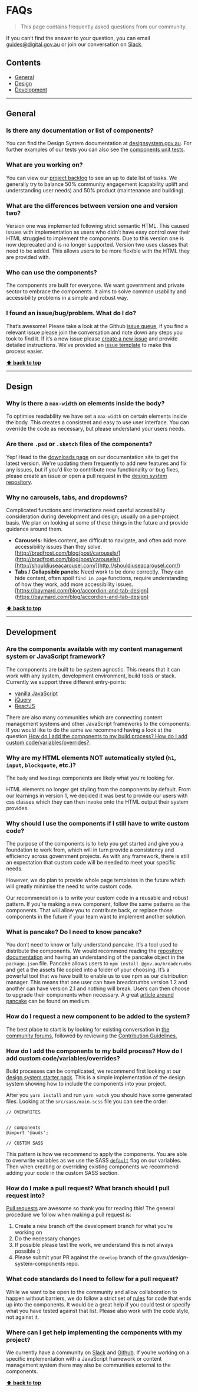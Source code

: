 FAQs
====

> This page contains frequently asked questions from our community.

If you can’t find the answer to your question, you can email guides@digital.gov.au or join our conversation on
[Slack](http://guides.service.gov.au/join-slack/).


## Contents

* [General](#general)
* [Design](#design)
* [Development](#development)


----------------------------------------------------------------------------------------------------------------------------------------------------------------


## General

### Is there any documentation or list of components?
You can find the Design System documentation at [designsystem.gov.au](http://designsystem.gov.au/). For further examples of our tests you can also see the [components unit tests](https://auds.service.gov.au/).


### What are you working on?
You can view our [project backlog](https://github.com/orgs/govau/projects/7) to see an up to date list of tasks. We generally try to balance 50% community
engagement (capability uplift and understanding user needs) and 50% product (maintenance and building).


### What are the differences between version one and version two?
Version one was implemented following strict semantic HTML. This caused issues with implementation as users who didn’t have easy control over their HTML
struggled to implement the components. Due to this version one is now deprecated and is no longer supported. Version two uses classes that need to be added.
This allows users to be more flexible with the HTML they are provided with.


### Who can use the components?
The components are built for everyone. We want government and private sector to embrace the components. It aims to solve common usability and accessibility
problems in a simple and robust way.


### I found an issue/bug/problem. What do I do?
That’s awesome!
Please take a look at the Github [issue queue](https://github.com/govau/design-system-components/issues), if you find a relevant issue please join the conversation and note down
any steps you took to find it. If it’s a new issue please [create a new issue](https://github.com/govau/design-system-components/issues/new) and provide detailed instructions.
We’ve provided an [issue template](./ISSUE_TEMPLATE.md) to make this process easier.


**[⬆ back to top](#contents)**


----------------------------------------------------------------------------------------------------------------------------------------------------------------


## Design

### Why is there a `max-width` on elements inside the body?
To optimise readability we have set a `max-width` on certain elements inside the body. This creates a consistent and easy to use user interface. You can
override the code as necessary, but please understand your users needs.


### Are there `.psd` or `.sketch` files of the components?
Yep! Head to the [downloads page](https://designsystem.gov.au/download/) on our documentation site to get the latest version. We're updating them frequently to add new features and fix any issues, but if you'd like to contribute new functionality or bug fixes, please create an issue or open a pull request in the [design system repository](https://github.com/govau/designsystem).


### Why no carousels, tabs, and dropdowns?
Complicated functions and interactions need careful accessibility consideration during development and design; usually on a per-project basis. We plan on
looking at some of these things in the future and provide guidance around them.

- **Carousels:** hides content, are difficult to navigate, and often add more accessibility issues than they solve.  
	[http://bradfrost.com/blog/post/carousels/](http://bradfrost.com/blog/post/carousels/)  
	[http://shouldiuseacarousel.com/](http://shouldiuseacarousel.com/)
- **Tabs / Collapsible panels:** Need work to be done correctly. They can hide content, often spoil `find in page` functions, require understanding of how they
	work, add more accessibility issues.  
	[https://baymard.com/blog/accordion-and-tab-design](https://baymard.com/blog/accordion-and-tab-design)


**[⬆ back to top](#contents)**


----------------------------------------------------------------------------------------------------------------------------------------------------------------


## Development

### Are the components available with my content management system or JavaScript framework?
The components are built to be system agnostic. This means that it can work with any system, development environment, build tools or stack.
Currently we support three different entry-points:

- [vanilla JavaScript](https://www.w3.org/standards/techs/js)
- [jQuery](https://jquery.com/)
- [ReactJS](https://reactjs.org/)

There are also many communities which are connecting content management systems and other JavaScript frameworks to the components. If you would like to do
the same we recommend having a look at the question
[How do I add the components to my build process? How do I add custom code/variables/overrides?](#how-do-i-add-the-components-to-my-build-process-how-do-i-add-custom-codevariablesoverrides).


### Why are my HTML elements NOT automatically styled (`h1`, `input`, `blockquote`, etc.)?
The `body` and `headings` components are likely what you're looking for.

HTML elements no longer get styling from the components by default. From our learnings in version 1, we decided it was best to provide our users with css classes which they can then invoke onto the HTML output their system provides.


### Why should I use the components if I still have to write custom code?
The purpose of the components is to help you get started and give you a foundation to work from, which will in turn provide a consistency and efficiency across
government projects. As with any framework, there is still an expectation that custom code will be needed to meet your specific needs.

However, we do plan to provide whole page templates in the future which will greatly minimise the need to write custom code.

Our recommendation is to write your custom code in a reusable and robust pattern. If you’re making a new component, follow the same patterns as the 
components. That will allow you to contribute back, or replace those components in the future if your team want to implement another solution.


### What is pancake? Do I need to know pancake?
You don’t need to know or fully understand pancake. It’s a tool used to distribute the components. We would recommend reading the
[repository documentation](https://github.com/govau/pancake) and having an understanding of the pancake object in the `package.json` file. Pancake allows users
to `npm install @gov.au/breadcrumbs` and get a the assets file copied into a folder of your choosing. It’s a powerful tool that we have built to enable us to
use npm as our distribution manager. This means that one user can have breadcrumbs version 1.2 and another can have version 2.1 and nothing will break.
Users can then choose to upgrade their components when necessary. A great
[article around pancake](https://medium.com/dailyjs/npm-and-the-front-end-950c79fc22ce) can be found on medium.


### How do I request a new component to be added to the system?

The best place to start is by looking for existing conversation in [the community forums](community.service.gov.au), followed by reviewing the [Contribution Guidelines.](https://github.com/govau/design-system-components/blob/master/CONTRIBUTING.md)



### How do I add the components to my build process? How do I add custom code/variables/overrides?
Build processes can be complicated, we recommend first looking at our [design system starter pack](https://github.com/govau/design-system-components-starter). This is a simple
implementation of the design system showing how to include the components into your project. 

After you `yarn install` and run `yarn watch` you should have some generated files. Looking at the `src/sass/main.scss` file you can see the order:

```
// OVERWRITES


// components
@import '@auds';

// CUSTOM SASS
```

This pattern is how we recommend to apply the components. You are able to overwrite variables as we use the SASS
[`default`](http://sass-lang.com/documentation/file.SASS_REFERENCE.html#Variable_Defaults___default) flag on our variables. Then when creating or overriding
existing components we recommend adding your code in the custom SASS section.


### How do I make a pull request? What branch should I pull request into?
[Pull requests](https://help.github.com/articles/fork-a-repo/) are awesome so thank you for reading this! The general procedure we follow when making a pull
request is:

1. Create a new branch off the development branch for what you’re working on
1. Do the necessary changes
1. If possible please test the work, we understand this is not always possible :)
1. Please submit your PR against the `develop` branch of the govau/design-system-components repo.


### What code standards do I need to follow for a pull request?
While we want to be open to the community and allow collaboration to happen without barriers, we do follow a strict set of
[rules](https://github.com/govau/design-system-components#checklist-and-browser-support) for code that ends up into the components. It would be a great help if you could test
or specify what you have tested against that list. Please also work with the code style, not against it.


### Where can I get help implementing the components with my project?
We currently have a community on [Slack](http://guides.service.gov.au/join-slack/) and [Github](https://github.com/govau/design-system-components). If you’re working on a
specific implementation with a JavaScript framework or content management system there may also be communities external to the components.


**[⬆ back to top](#contents)**
